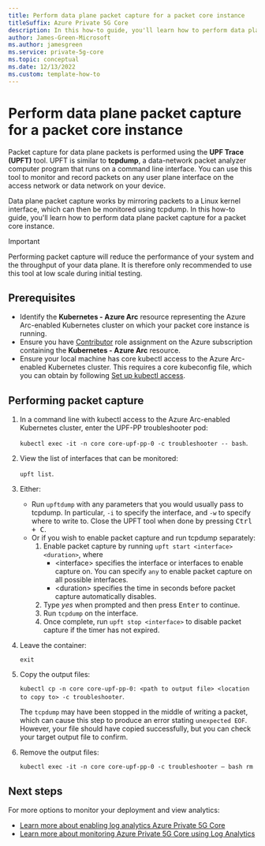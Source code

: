 ```yaml
---
title: Perform data plane packet capture for a packet core instance
titleSuffix: Azure Private 5G Core
description: In this how-to guide, you'll learn how to perform data plane packet capture for a packet core instance. 
author: James-Green-Microsoft
ms.author: jamesgreen
ms.service: private-5g-core
ms.topic: conceptual
ms.date: 12/13/2022
ms.custom: template-how-to
---
```


# Perform data plane packet capture for a packet core instance

Packet capture for data plane packets is performed using the **UPF Trace (UPFT)** tool. UPFT is similar to **tcpdump**, a data-network packet analyzer computer program that runs on a command line interface. You can use this tool to monitor and record packets on any user plane interface on the access network or data network on your device.

Data plane packet capture works by mirroring packets to a Linux kernel interface, which can then be monitored using tcpdump. In this how-to guide, you'll learn how to perform data plane packet capture for a packet core instance.

> [!IMPORTANT]
> Performing packet capture will reduce the performance of your system and the throughput of your data plane. It is therefore only recommended to use this tool at low scale during initial testing.

## Prerequisites

- Identify the **Kubernetes - Azure Arc** resource representing the Azure Arc-enabled Kubernetes cluster on which your packet core instance is running.
- Ensure you have [Contributor](../role-based-access-control/built-in-roles.md#contributor) role assignment on the Azure subscription containing the **Kubernetes - Azure Arc** resource.
- Ensure your local machine has core kubectl access to the Azure Arc-enabled Kubernetes cluster. This requires a core kubeconfig file, which you can obtain by following [Set up kubectl access](commission-cluster.md#set-up-kubectl-access).

## Performing packet capture

1. In a command line with kubectl access to the Azure Arc-enabled Kubernetes cluster, enter the UPF-PP troubleshooter pod:

    `kubectl exec -it -n core core-upf-pp-0 -c troubleshooter -- bash`.

1. View the list of interfaces that can be monitored:

    `upft list`.

1. Either:
    - Run `upftdump` with any parameters that you would usually pass to tcpdump. In particular, `-i` to specify the interface, and `-w` to specify where to write to. Close the UPFT tool when done by pressing <kbd>Ctrl + C</kbd>.
    - Or if you wish to enable packet capture and run tcpdump separately:
        1. Enable packet capture by running `upft start <interface> <duration>`, where
            - \<interface\> specifies the interface or interfaces to enable capture on. You can specify `any` to enable packet capture on all possible interfaces.
            - \<duration\> specifies the time in seconds before packet capture automatically disables.
        1. Type *yes* when prompted and then press <kbd>Enter</kbd> to continue.
        1. Run `tcpdump` on the interface.
        1. Once complete, run `upft stop <interface>` to disable packet capture if the timer has not expired.
1. Leave the container:

    `exit`

1. Copy the output files:

    `kubectl cp -n core core-upf-pp-0: <path to output file> <location to copy to> -c troubleshooter`.

    The `tcpdump` may have been stopped in the middle of writing a packet, which can cause this step to produce an error stating `unexpected EOF`. However, your file should have copied successfully, but you can check your target output file to confirm.

1. Remove the output files:

    `kubectl exec -it -n core core-upf-pp-0 -c troubleshooter – bash rm`

## Next steps

For more options to monitor your deployment and view analytics:

- [Learn more about enabling log analytics Azure Private 5G Core](enable-log-analytics-for-private-5g-core.md)
- [Learn more about monitoring Azure Private 5G Core using Log Analytics](monitor-private-5g-core-with-log-analytics.md)

